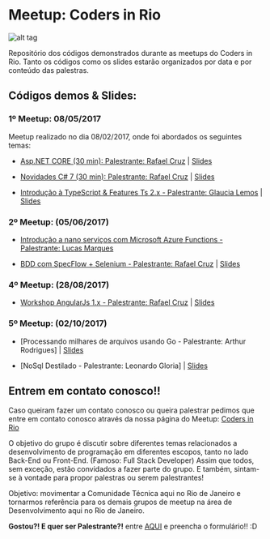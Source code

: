 # Meetup: Coders in Rio


![alt tag](http://i.imgsafe.org/1636ce46ef.png)


Repositório dos códigos demonstrados durante as meetups do Coders in Rio. Tanto os códigos como os slides estarão organizados por data e por conteúdo das palestras. 

## Códigos demos & Slides:

### 1º Meetup: 08/05/2017

Meetup realizado no dia 08/02/2017, onde foi abordados os seguintes temas:

- [Asp.NET CORE (30 min): Palestrante: Rafael Cruz](https://github.com/codersinrio/meetups/tree/master/1-Meetup/aspnetcore) | [Slides](https://www.slideshare.net/rafaelcruz7334/aspnet-core-75826775)

- [Novidades C# 7 (30 min): Palestrante: Rafael Cruz](https://github.com/codersinrio/meetups/tree/master/1-Meetup/NovidadesCS7) | [Slides](https://www.slideshare.net/rafaelcruz7334/novidades-sobre-o-c-70-e-sua-evoluo)

- [Introdução à TypeScript & Features Ts 2.x - Palestrante: Glaucia Lemos](https://github.com/glaucia86/palestra-typescript) | [Slides](https://pt.slideshare.net/GlauciaLemos/palestra-introduo-typescript-features-ts-2x)

### 2º Meetup: (05/06/2017) 

- [Introdução a nano serviços com Microsoft Azure Functions - Palestrante: Lucas Marques](https://github.com/codersinrio/meetups/tree/master/2-Meetup/Azure-Functions)

- [ BDD com SpecFlow + Selenium - Palestrante: Rafael Cruz](https://github.com/codersinrio/meetups/tree/master/2-Meetup/BDD-SpecFlow-Selenium) | [Slides](https://pt.slideshare.net/rafaelcruz7334/apresentao-de-bdd-com-specflow-e-selenium)


### 4º Meetup: (28/08/2017) 

- [Workshop AngularJs 1.x - Palestrante: Rafael Cruz](https://github.com/codersinrio/meetups/tree/master/4-Meetup/AngularJs) | [Slides](https://www.slideshare.net/rafaelcruz7334/angularjs-1x-meetup-coders-in-rio)


### 5º Meetup: (02/10/2017) 

- [Processando milhares de arquivos usando Go - Palestrante: Arthur Rodrigues] | [Slides](https://github.com/codersinrio/meetups/tree/master/5-Meetup/Palestra1)

- [NoSql Destilado - Palestrante: Leonardo Gloria] | [Slides](https://github.com/codersinrio/meetups/tree/master/5-Meetup/Palestra2)


## Entrem em contato conosco!!

Caso queiram fazer um contato conosco ou queira palestrar pedimos que entre em contato conosco através da nossa página do Meetup: [Coders in Rio](https://www.meetup.com/pt-BR/Coders-in-Rio)

O objetivo do grupo é discutir sobre diferentes temas relacionados a desenvolvimento de programação em diferentes escopos, tanto no lado Back-End ou Front-End. (Famoso: Full Stack Developer) 
Assim que todos, sem exceção, estão convidados a fazer parte do grupo. E também, sintam-se à vontade para propor palestras ou serem palestrantes!

Objetivo: movimentar a Comunidade Técnica aqui no Rio de Janeiro e tornarmos referência para os demais grupos de meetup na área de Desenvolvimento aqui no Rio de Janeiro.

**Gostou?! E quer ser Palestrante?!** entre [AQUI](https://glaucialemos.typeform.com/to/bpVIni) e preencha o formulário!! :D

